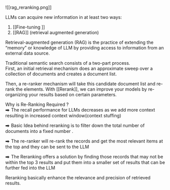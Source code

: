 ![[rag_reranking.png]]

LLMs can acquire new information in at least two ways:  
1. [[Fine-tuning ]] 
2. [[RAG]] (retrieval augmented generation)  
  
Retrieval-augmented generation (RAG) is the practice of extending the “memory” or knowledge of LLM by providing access to information from an external data source.  
  
Traditional semantic search consists of a two-part process.  
First, an initial retrieval mechanism does an approximate sweep over a collection of documents and creates a document list.  
  
Then, a re-ranker mechanism will take this candidate document list and re-rank the elements. With [[Rerank]], we can improve your models by re-organizing your results based on certain parameters.  
  
Why is Re-Ranking Required ?  
⮕ The recall performance for LLMs decreases as we add more context resulting in increased context window(context stuffing)  
  
⮕ Basic Idea behind reranking is to filter down the total number of documents into a fixed number .  
  
⮕ The re-ranker will re-rank the records and get the most relevant items at the top and they can be sent to the LLM  
  
⮕ The Reranking offers a solution by finding those records that may not be within the top 3 results and put them into a smaller set of results that can be further fed into the LLM  
  
Reranking basically enhance the relevance and precision of retrieved results.